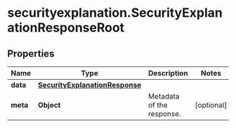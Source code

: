 # securityexplanation.SecurityExplanationResponseRoot

## Properties

Name | Type | Description | Notes
------------ | ------------- | ------------- | -------------
**data** | [**SecurityExplanationResponse**](SecurityExplanationResponse.md) |  | 
**meta** | **Object** | Metadata of the response. | [optional] 



